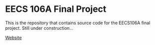 # EECS 106A Final Project

This is the repository that contains source code for the EECS106A final project.
Still under construction...

[Website](https://vint-1.github.io/eecs106a-website/)
